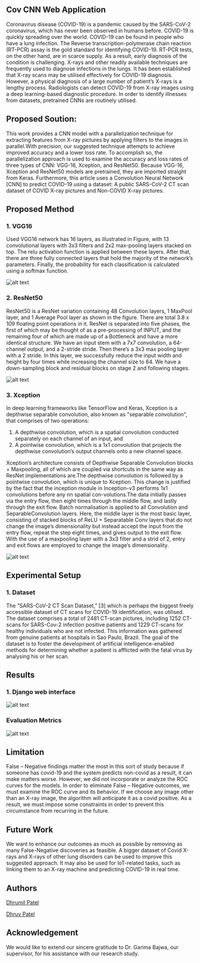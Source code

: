 ## Cov CNN Web Application

Coronavirus disease (COVID-19) is a pandemic caused by the SARS-CoV-2 coronavirus, which has never been observed in humans before. COVID-19 is quickly spreading over
the world. COVID-19 can be found in people who have a lung infection. The Reverse transcription-polymerase chain reaction
(RT-PCR) assay is the gold standard for identifying COVID-19. RT-PCR tests, on the other hand, are in scarce supply. As a result, early diagnosis of the condition is challenging. X-rays
and other readily available techniques are frequently used to diagnose infections in the lungs. It has been established that X-ray scans may be utilised effectively for COVID-19 diagnosis.
However, a physical diagnosis of a large number of patient’s X-rays is a lengthy process. Radiologists can detect COVID-19 from X-ray images using a deep learning-based diagnostic
procedure. In order to identify illnesses from datasets, pretrained CNNs are routinely utilised. 

## Proposed Soution:
This work provides a CNN model with a parallelization technique for extracting features from
X-ray pictures by applying filters to the images in parallel.With precision, our suggested technique attempts to achieve improved accuracy and a lower loss rate. To accomplish so, the
parallelization approach is used to examine the accuracy and loss rates of three types of CNN: VGG-16, Xception, and ResNet50. Because VGG-16, Xception and ResNet50 models are pretrained,
they are imported straight from Keras. Furthermore, this article uses a Convolution Neural Network [CNN] to predict COVID-19 using a dataset: A public SARS-CoV-2 CT scan dataset of
COVID X-ray pictures and Non-COVID X-ray pictures.


## Proposed Method

### 1. VGG16
Used VGG16 network has 16 layers, as illustrated in Figure, with 13 convolutional layers with 3x3 filters and 2x2 max-pooling layers stacked on top.
The relu activation function is applied between these layers. After that, there are three fully connected layers that hold the
majority of the network’s parameters. Finally, the probability for each classification is calculated using a softmax function.

![alt text](https://raw.githubusercontent.com/Dhrumil-1997/Covid19_Prediction/new/main/)

### 2. ResNet50 
ResNet50 is a ResNet variation containing 48 Convolution layers, 1 MaxPool layer, and 1 Average Pool layer as shown
in the figure. There are total 3.8 x 109 floating point operations in it. ResNet is separated into five phases, the first
of which may be thought of as a pre-processing of INPUT, and the remaining four of which are made up of a Bottleneck
and have a more identical structure. We have an input stem with a 7x7 convolution, a 64-channel output, and a 2-stride
stride. Then there’s a 3x3 max pooling layer with a 2 stride. In this layer, we successfully reduce the input width and height
by four times while increasing the channel size to 64. We have a down-sampling block and residual blocks on stage 2 and following stages.

![alt text](https://raw.githubusercontent.com/Dhrumil-1997/Covid19_Prediction/new/main/)

### 3. Xception
In deep learning frameworks like TensorFlow and Keras, Xception is a depthwise separable convolution, also known as "separable convolution", that comprises of two operations:
1. A depthwise convolution, which is a spatial convolution conducted separately on each channel of an input, and
2. A pointwise convolution, which is a 1x1 convolution that projects the depthwise convolution’s output channels onto a new channel space.

Xception’s architecture consists of Depthwise Separable Convolution blocks + Maxpooling, all of which are coupled via shortcuts in the same way as ResNet implementations
are.The depthwise convolution is followed by a pointwise convolution, which is unique to Xception. This change is
justified by the fact that the inception module in Inception-v3 performs 1x1 convolutions before any nn spatial con-volutions.The data initially passes via the entry flow, then
eight times through the middle flow, and lastly through the exit flow. Batch normalisation is applied to all Convolution and SeparableConvolution layers. Here, the middle layer is the most basic layer, consisting 
of stacked blocks of ReLU + Separatable Conv layers that do not change the image’s dimensionality but instead accept the input from the entry flow, repeat the step eight times, and gives 
output to the exit flow. With the use of a maxpooling layer with a 3x3 filter and a strid of 2, entry and exit flows are employed to change the image’s dimensionality.


![alt text](https://raw.githubusercontent.com/Dhrumil-1997/Covid19_Prediction/new/main/)

## Experimental Setup

### 1. Dataset 
The ”SARS-CoV-2 CT Scan Dataset,” [3] which is perhaps the biggest freely accessible dataset of CT scans for
COVID-19 identification, was utilised. The dataset comprises a total of 2481 CT-scan pictures, including 1252 CT-scans
for SARS-Cov-2 infection positive patients and 1229 CT-scans for healthy individuals who are not infected. This
information was gathered from genuine patients at hospitals in Sao Paulo, Brazil. The goal of the dataset is to foster
the development of artificial intelligence-enabled methods for determining whether a patient is afflicted with the fatal virus
by analysing his or her scan.

## Results 
### 1. Django web interface

![alt text](https://raw.githubusercontent.com/Dhrumil-1997/Covid19_Prediction/new/main/)

### Evaluation Metrics

![alt text](https://raw.githubusercontent.com/Dhrumil-1997/Covid19_Prediction/new/main/)

## Limitation
False – Negative findings matter the most in this sort of
study because if someone has covid-19 and the system predicts
non-covid as a result, it can make matters worse. However,
we did not incorporate or analyze the ROC curves for the
models. In order to eliminate False – Negative outcomes, we
must examine the ROC curve and its behavior.
If we choose any image other than an X-ray image, the
algorithm will anticipate it as a covid positive. As a result,
we must impose some constraints in order to prevent this
circumstance from recurring in the future.

## Future Work
We want to enhance our outcomes as much as possible
by removing as many False-Negative discoveries as feasible.
A bigger dataset of Covid X-rays and X-rays of other lung
disorders can be used to improve this suggested approach. It
may also be used for IoT-related tasks, such as linking them
to an X-ray machine and predicting COVID-19 in real time.


## Authors
[Dhrumil Patel](https://github.com/Dhrumil-1997/)

[Dhruv Patel](https://github.com/dhruv2610/)


## Acknowledgement
We would like to extend our sincere gratitude to Dr. Garima Bajwa, our supervisor, for his assistance with our research study.
